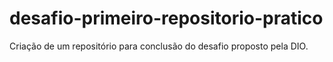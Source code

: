 # desafio-primeiro-repositorio-pratico
Criação de um repositório para conclusão do desafio proposto pela DIO.
